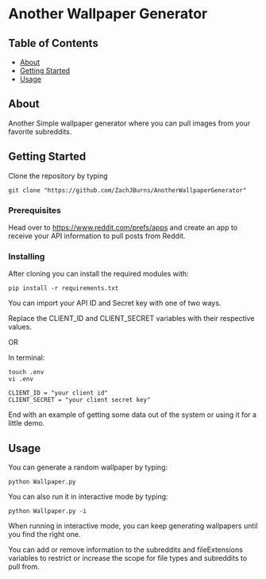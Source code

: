 # Another Wallpaper Generator

## Table of Contents

- [About](#about)
- [Getting Started](#getting_started)
- [Usage](#usage)

## About <a name = "about"></a>

Another Simple wallpaper generator where you can pull images from your favorite subreddits.
## Getting Started <a name = "getting_started"></a>

Clone the repository by typing
```
git clone "https://github.com/ZachJBurns/AnotherWallpaperGenerator"
```
### Prerequisites

Head over to https://www.reddit.com/prefs/apps and create an app to receive your API information to pull posts from Reddit.

### Installing

After cloning you can install the required modules with:


```
pip install -r requirements.txt
```

You can import your API ID and Secret key with one of two ways.

Replace the CLIENT_ID and CLIENT_SECRET variables with their respective values.

OR

In terminal:

```
touch .env
vi .env

CLIENT_ID = "your client id"
CLIENT_SECRET = "your client secret key"
```

End with an example of getting some data out of the system or using it for a little demo.

## Usage <a name = "usage"></a>

You can generate a random wallpaper by typing:
```
python Wallpaper.py
```

You can also run it in interactive mode by typing:
```
python Wallpaper.py -i
```
When running in interactive mode, you can keep generating wallpapers until you find the right one.

You can add or remove information to the subreddits and fileExtensions variables to restrict or increase the scope for file types and subreddits to pull from.